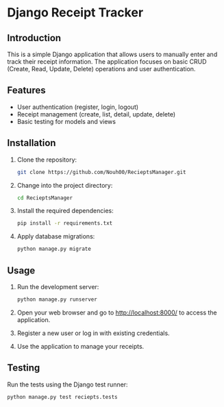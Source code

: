 # Django Receipt Tracker

## Introduction

This is a simple Django application that allows users to manually enter and track their receipt information. The application focuses on basic CRUD (Create, Read, Update, Delete) operations and user authentication.

## Features

- User authentication (register, login, logout)
- Receipt management (create, list, detail, update, delete)
- Basic testing for models and views


## Installation

1. Clone the repository:

    ```bash
    git clone https://github.com/Nouh00/RecieptsManager.git
    ```

2. Change into the project directory:

    ```bash
    cd RecieptsManager
    ```

3. Install the required dependencies:

    ```bash
    pip install -r requirements.txt
    ```

4. Apply database migrations:

    ```bash
    python manage.py migrate
    ```

## Usage

1. Run the development server:

    ```bash
    python manage.py runserver
    ```

2. Open your web browser and go to [http://localhost:8000/](http://localhost:8000/) to access the application.

3. Register a new user or log in with existing credentials.

4. Use the application to manage your receipts.

## Testing

Run the tests using the Django test runner:

```bash
python manage.py test reciepts.tests
```
